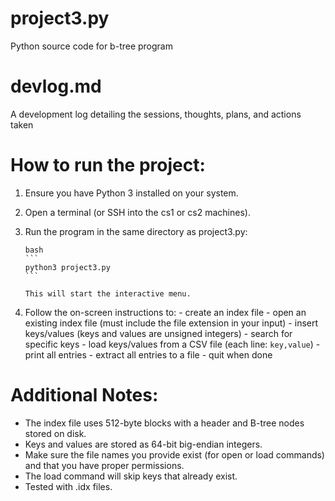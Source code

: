 # project3.py
Python source code for b-tree program

# devlog.md
A development log detailing the sessions, thoughts, plans, and actions taken

# How to run the project:
1. Ensure you have Python 3 installed on your system.
2. Open a terminal (or SSH into the cs1 or cs2 machines).
3. Run the program in the same directory as project3.py:
       
       bash
       ```
       python3 project3.py
       ```
       
       This will start the interactive menu.

4. Follow the on-screen instructions to:
       - create an index file
       - open an existing index file (must include the file extension in your input)
       - insert keys/values (keys and values are unsigned integers)
       - search for specific keys
       - load keys/values from a CSV file (each line: `key,value`)
       - print all entries
       - extract all entries to a file
       - quit when done

# Additional Notes:
- The index file uses 512-byte blocks with a header and B-tree nodes stored on disk.
- Keys and values are stored as 64-bit big-endian integers.
- Make sure the file names you provide exist (for open or load commands) and that you have proper permissions.
- The load command will skip keys that already exist.
- Tested with .idx files.